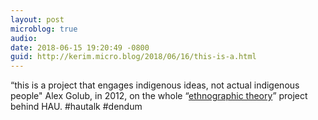 ```yaml
---
layout: post
microblog: true
audio: 
date: 2018-06-15 19:20:49 -0800
guid: http://kerim.micro.blog/2018/06/16/this-is-a.html
---
```

“this is a project that engages indigenous ideas, not actual indigenous people" Alex Golub, in 2012, on the whole “[ethnographic theory](https://savageminds.org/2012/02/03/hau-and-the-opening-of-ethnographic-theory/)” project behind HAU. #hautalk #dendum
